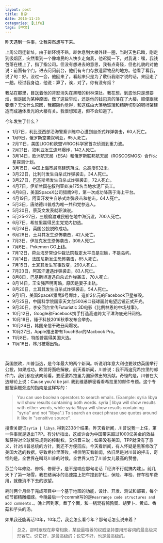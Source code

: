 ```yaml
---
layout: post
title: 复杂
date: 2016-11-25
categories: [Life]
tags: [中文]
---
```


昨天遇到一件事，让我突然想写下来。

上周公司迁新址，由于新环境不熟，趁休息到大楼外转一圈，当时天色已暗，刚走到吸烟区，突然看到一个像难民的人快步走向我，他迟疑一下，对我说：嘿，我钱包落在楼上了，指了指公司。但没有想进去的意思，我有点奇怪，但也礼貌的对他说：前面有个门，进去问问前台，他们有专门存放遗留物品的地方。他看了看我，说了句：好。没过一会，他回来了，看起来只是为了敷衍我刚才说的话，来回走了一趟。经过我身边，他说：算了，诶，对了，你有没有烟？

我站在那里，目送着他的背影消失在黑暗的树林深处。我在想，到底他只是想要烟，但是因为某种原因，做了这些举动，还是他的钱包真的落在了大楼，顺便跟我要烟？无论什么原因，我都隐约觉得，和这栋由大落地玻璃和精确切割的钢桁架建造而成通体发光的大楼有关。我很想知道，但不会知道了。

今年发生了什么？

- 1月7日，利比亚西部沿海警察训练中心遭到自杀式炸弹袭击，60人死亡。
- 1月9日，俄罗斯空袭叙利亚，65人死亡。
- 2月11日，美国LIGO和欧盟VIRGO科学家首次侦测到重力波。
- 2月21日，叙利亚发生连环爆炸，142人死亡。
- 3月14日，欧洲航天局（ESA）和俄罗斯联邦航天局（ROSCOSMOS）合作火星探测计划。
- 3月15日，中国上海市最高建筑落成，总高度632米。
- 3月22日，比利时发生自杀式炸弹袭击，34人死亡。
- 3月27日，巴基斯坦发生自杀式炸弹袭击，72人死亡。
- 4月7日，伊斯兰国在叙利亚处决175名当地水泥厂员工。
- 4月8日，美国SpaceX公司猎鹰9号，第一次成功降落于海上平台。
- 4月19日，阿富汗发生自杀式炸弹袭击和枪击，64人死亡。
- 5月3日，唐纳德川普成为唯一共和党参选人。
- 5月20日，蔡英文发表就职演说。
- 5月25-27日，三艘偷渡难民船在地中海沉没，700人死亡。
- 6月7日，希拉里赢得民主党党内初选。
- 6月24日，英国公投脱欧成功。
- 6月28日，土耳其发生恐怖袭击，42人死亡。
- 7月3日，伊拉克发生恐怖袭击，309人死亡。
- 7月6日，Pokemon GO上线。
- 7月12日，荷兰海牙常设仲裁法院裁定太平岛是岩礁，不是岛屿。
- 7月14日，法国尼斯发生恐怖袭击，85人死亡。
- 7月15日，土耳其发生军事政变，290人死亡。
- 7月23日，阿富汗遭遇炸弹袭击，83人死亡。
- 8月8日，巴基斯坦遭遇自杀式炸弹袭击，70人死亡。
- 8月14日，王宝强声明离婚，原因是妻子出轨。
- 8月20日，土耳其发生自杀式炸弹袭击，54人死亡。
- 9月1日，美国SpaceX猎鹰9号爆炸，造价2亿元的Facebook卫星摧毁。
- 9月25日，中国科学院国家天文台500米口径球面射电望远镜正式开光。
- 9月30日，李安回台宣传Futuristic 3D电影《比例林恩的中场战事》。
- 10月12日，Google和Facebook携手打造高速跨太平洋海底光纤网络。
- 10月18日，锤子科技2016秋季发布会举办。
- 10月24日，韩国亲信干政丑闻爆发。
- 10月27日，Apple推出带有TouchBar的Macbook Pro。
- 11月8日，特朗普赢得美国大选。
- 11月16日，林丹被爆出轨。

<br>

英国脱欧，川普当选，是今年最大的两个新闻。听说明年意大利也要效仿英国举行公投，如果成功，欧盟将面临解散。前天看新闻，川普说：我不再追究希拉里的邮件门，我们都应该向前看，要感激希拉里为国家做出的贡献。奇怪的是，川普在大选辩论上说：Cause you'd be jail. 我到维基解密看看希拉里的邮件专题。这个专题搜索框旁边的指南是这样写的：

>You can use boolean operators to search emails.
(Example: syria libya will show results containing both words. syria | libya will show results with either words, while syria !libya will show results containing "syria" and not "libya".) To search an exact phrase use quotes around it like in "sensitive source". 

搜索关键词`syria | libya`, 得到2338个结果。昨天看新闻，川普说我一上任，第一件事就是退出TPP。有分析指出，这或许会为中国带来超过1000亿美金的效益和获得对全球贸易规则的控制权。安倍晋三说：如果没有美国，TPP就没有了意义，针对川普总统的方针，我还不方便回应。今天看新闻，有人怀疑是黑客修改了美国大选的数据，导致希拉里落败。相信明天看新闻，依旧尽是对川普的抨击，奇怪的是，全世界在叫骂川普的时候，全世界又给了川普女儿最高的赞誉。

芬兰今年修路、修桥、修房子，是不是响应那句老话『经济不行就搞内建』。前几天下了第一场雪，我在结满冰的高速路上把车撞到护栏，保险、年检、修车检车费用，就像消不下去的欲望。

耗时两个月终于完成项目中一个基于地图的功能，设计、开发、测试和部署，每个细节都精雕细琢。今晚最后一个commit写的是`Rearrange code structures and add comments.`。晚上回到家，煮了个面，和一锅混有鹌鹑蛋、胡萝卜、黄瓜、香菇和芋头的汤。

如果我还能再活10年，10年后，我会怎么看今年？那句话怎么说来着？

>总之，那时跟现在非常相象，某些最喧嚣的权威坚持要用形容词的最高级来形容它。说它好，是最高级的；说它不好，也是最高级的。 
